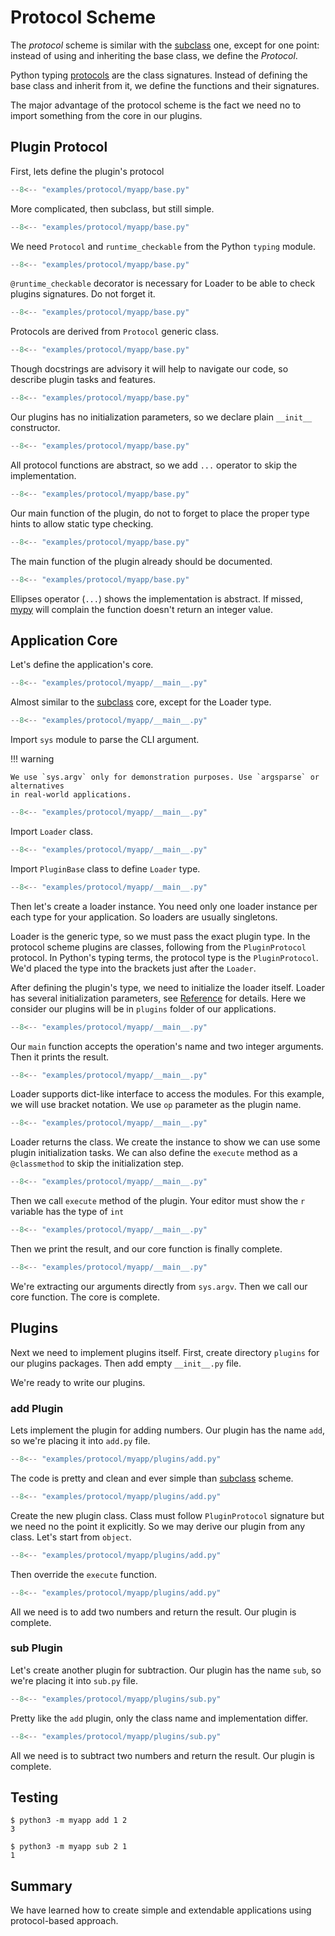 # Protocol Scheme

The *protocol* scheme is similar with the [subclass](subclass.md) one,
except for one point: instead of using and inheriting the base class,
we define the *Protocol*.

Python typing [protocols](https://docs.python.org/3/library/typing.html#typing.Protocol)
are the class signatures. Instead of defining the base class and inherit
from it, we define the functions and their signatures.

The major advantage of the protocol scheme is the fact we need no to import
something from the core in our plugins.

## Plugin Protocol

First, lets define the plugin's protocol

```  py title="base.py" linenums="1"
--8<-- "examples/protocol/myapp/base.py"
```

More complicated, then subclass, but still simple.

```  py title="base.py" linenums="1" hl_lines="1"
--8<-- "examples/protocol/myapp/base.py"
```

We need `Protocol` and `runtime_checkable` from the Python
`typing` module.

```  py title="base.py" linenums="1" hl_lines="4"
--8<-- "examples/protocol/myapp/base.py"
```
`@runtime_checkable` decorator is necessary for Loader
to be able to check plugins signatures. Do not forget it.

```  py title="base.py" linenums="1" hl_lines="5"
--8<-- "examples/protocol/myapp/base.py"
```
Protocols are derived from `Protocol` generic class.

```  py title="base.py" linenums="1" hl_lines="6 7 8"
--8<-- "examples/protocol/myapp/base.py"
```

Though docstrings are advisory it will help to navigate our code,
so describe plugin tasks and features.

```  py title="base.py" linenums="1" hl_lines="10"
--8<-- "examples/protocol/myapp/base.py"
```

Our plugins has no initialization parameters, so we declare plain `__init__` constructor.

```  py title="base.py" linenums="1" hl_lines="11"
--8<-- "examples/protocol/myapp/base.py"
```

All protocol functions are abstract, so we add `...` operator to skip the implementation.

```  py title="base.py" linenums="1" hl_lines="13"
--8<-- "examples/protocol/myapp/base.py"
```

Our main function of the plugin, do not to forget to place the proper type hints to allow
static type checking.

```  py title="base.py" linenums="1" hl_lines="14 15 16"
--8<-- "examples/protocol/myapp/base.py"
```

The main function of the plugin already should be documented.

```  py title="base.py" linenums="1" hl_lines="17"
--8<-- "examples/protocol/myapp/base.py"
```

Ellipses operator (`...`) shows the implementation is abstract. 
If missed, [mypy](https://mypy.readthedocs.io/en/stable/)
will complain the function doesn't return an integer value.

## Application Core
Let's define the application's core.

``` py title="__main__.py" linenums="1"
--8<-- "examples/protocol/myapp/__main__.py"
```

Almost similar to the [subclass](subclass.md#application-core) core,
except for the Loader type.

``` py title="__main__.py" linenums="1" hl_lines="1"
--8<-- "examples/protocol/myapp/__main__.py"
```

Import `sys` module to parse the CLI argument.

!!! warning

    We use `sys.argv` only for demonstration purposes. Use `argsparse` or alternatives
    in real-world applications.
``` py title="__main__.py" linenums="1" hl_lines="2"
--8<-- "examples/protocol/myapp/__main__.py"
```

Import `Loader` class.

``` py title="__main__.py" linenums="1" hl_lines="3"
--8<-- "examples/protocol/myapp/__main__.py"
```

Import `PluginBase` class to define `Loader` type.

``` py title="__main__.py" linenums="1" hl_lines="5"
--8<-- "examples/protocol/myapp/__main__.py"
```

Then let's create a loader instance. You need only one loader instance per each type for your application. So loaders are usually singletons.

Loader is the generic type, so we must pass the exact plugin type. In the protocol scheme
plugins are classes, following from the `PluginProtocol` protocol. In Python's typing terms,
the protocol type is the `PluginProtocol`. We'd placed the type into
the brackets just after the `Loader`.

After defining the plugin's type, we need to initialize the loader itself.
Loader has several initialization parameters, see [Reference](../reference.md#src.gufo_loader.Loader)
for details. Here we consider our plugins will be in `plugins` folder of our applications.

``` py title="__main__.py" linenums="1" hl_lines="8"
--8<-- "examples/protocol/myapp/__main__.py"
```

Our `main` function accepts the operation's name and two integer arguments.
Then it prints the result.

``` py title="__main__.py" linenums="1" hl_lines="9"
--8<-- "examples/protocol/myapp/__main__.py"
```

Loader supports dict-like interface to access the modules. For this example, we will 
use bracket notation. We use `op` parameter as the plugin name.

``` py title="__main__.py" linenums="1" hl_lines="10"
--8<-- "examples/protocol/myapp/__main__.py"
```

Loader returns the class. We create the instance to show we can use some plugin initialization
tasks. We can also define the `execute` method as a `@classmethod` to skip 
the initialization step.

``` py title="__main__.py" linenums="1" hl_lines="11"
--8<-- "examples/protocol/myapp/__main__.py"
```

Then we call `execute` method of the plugin. Your editor must
show the `r` variable has the type of `int`

``` py title="__main__.py" linenums="1" hl_lines="12"
--8<-- "examples/protocol/myapp/__main__.py"
```

Then we print the result, and our core function is finally complete.

``` py title="__main__.py" linenums="1" hl_lines="15"
--8<-- "examples/protocol/myapp/__main__.py"
```
We're extracting our arguments directly from `sys.argv`.
Then we call our core function. The core is complete.

## Plugins

Next we need to implement plugins itself. First, create
directory `plugins` for our plugins packages.
Then add empty `__init__.py` file. 

We're ready to write our plugins.

### add Plugin

Lets implement the plugin for adding numbers. Our plugin has the name `add`,
so we're placing it into `add.py` file.

``` py title="plugins/add.py" linenums="1"
--8<-- "examples/protocol/myapp/plugins/add.py"
```

The code is pretty and clean and ever simple than [subclass](subclass.md#add-plugin) scheme.

``` py title="plugins/add.py" linenums="1" hl_lines="1"
--8<-- "examples/protocol/myapp/plugins/add.py"
```
Create the new plugin class. Class must follow `PluginProtocol` signature
but we need no the point it explicitly. So we may derive our plugin from any class.
Let's start from `object`.

``` py title="plugins/add.py" linenums="1" hl_lines="2"
--8<-- "examples/protocol/myapp/plugins/add.py"
```
Then override the `execute` function.

``` py title="plugins/add.py" linenums="1" hl_lines="3"
--8<-- "examples/protocol/myapp/plugins/add.py"
```
All we need is to add two numbers and return the result. Our plugin is complete.

### sub Plugin

Let's create another plugin for subtraction.
Our plugin has the name `sub`, so we're placing it into `sub.py` file.

``` py title="plugins/sub.py" linenums="1"
--8<-- "examples/protocol/myapp/plugins/sub.py"
```

Pretty like the `add` plugin, only the class name and implementation differ.

``` py title="plugins/sub.py" linenums="1" hl_lines="3"
--8<-- "examples/protocol/myapp/plugins/sub.py"
```
All we need is to subtract two numbers and return the result. Our plugin is complete.

## Testing

```
$ python3 -m myapp add 1 2
3
```

```
$ python3 -m myapp sub 2 1
1
```

## Summary

We have learned how to create simple and extendable applications using protocol-based
approach.
